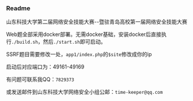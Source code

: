 ### Readme

山东科技大学第二届网络安全技能大赛--暨驻青岛高校第一届网络安全技能大赛

Web题全部采用docker部署。无需docker基础，安装docker后直接执行`./build.sh`，然后`./start.sh`即可启动。

SSRF题目需要修改一处，`app1/index.php`的`$site`修改成你的ip  

启动后对应端口为：49161-49169

有问题可联系我QQ：`7829373`  

或发送邮件到山东科技大学网络安全小组公邮：`time-keeper@qq.com`